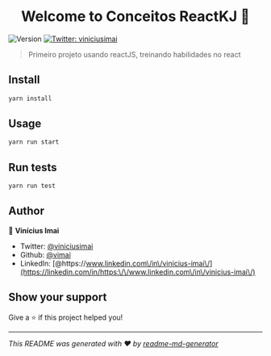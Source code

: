 <h1 align="center">Welcome to Conceitos ReactKJ 👋</h1>
<p>
  <img alt="Version" src="https://img.shields.io/badge/version-0.1.0-blue.svg?cacheSeconds=2592000" />
  <a href="https://twitter.com/viniciusimai" target="_blank">
    <img alt="Twitter: viniciusimai" src="https://img.shields.io/twitter/follow/viniciusimai.svg?style=social" />
  </a>
</p>

> Primeiro projeto usando reactJS, treinando habilidades no react

## Install

```sh
yarn install
```

## Usage

```sh
yarn run start
```

## Run tests

```sh
yarn run test
```

## Author

👤 **Vinícius Imai**

* Twitter: [@viniciusimai](https://twitter.com/viniciusimai)
* Github: [@vimai](https://github.com/vimai)
* LinkedIn: [@https:\/\/www.linkedin.com\/in\/vinicius-imai\/](https://linkedin.com/in/https:\/\/www.linkedin.com\/in\/vinicius-imai\/)

## Show your support

Give a ⭐️ if this project helped you!

***
_This README was generated with ❤️ by [readme-md-generator](https://github.com/kefranabg/readme-md-generator)_